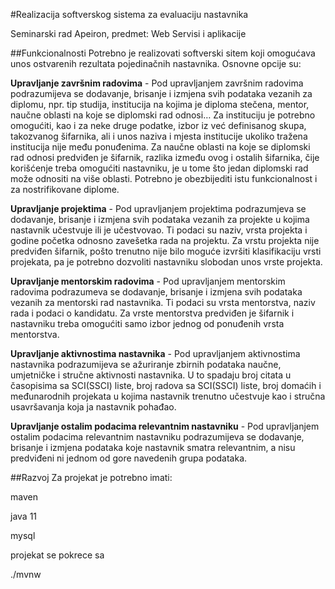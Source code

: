 #Realizacija softverskog sistema za evaluaciju nastavnika

Seminarski rad Apeiron, predmet: Web Servisi i aplikacije

##Funkcionalnosti
Potrebno je realizovati softverski sitem koji omogućava unos ostvarenih rezultata pojedinačnih nastavnika. Osnovne opcije su:

**Upravljanje završnim radovima** - Pod upravljanjem završnim radovima podrazumijeva se dodavanje, brisanje i izmjena svih podataka vezanih za diplomu, npr. tip studija, institucija na kojima je diploma stečena, mentor, naučne oblasti na koje se diplomski rad odnosi… Za instituciju je potrebno omogućiti, kao i za neke druge podatke, izbor iz već definisanog skupa, takozvanog šifarnika, ali i unos naziva i mjesta institucije ukoliko tražena institucija nije među ponuđenima. Za naučne oblasti na koje se diplomski rad odnosi predviđen je šifarnik, razlika između ovog i ostalih šifarnika, čije korišćenje treba omogućiti nastavniku, je u tome što jedan diplomski rad može odnositi na više oblasti. Potrebno je obezbijediti istu funkcionalnost i za nostrifikovane diplome.

**Upravljanje projektima** - Pod upravljanjem projektima podrazumjeva se dodavanje, brisanje i izmjena svih podataka vezanih za projekte u kojima nastavnik učestvuje ili je učestvovao. Ti podaci su naziv, vrsta projekta i godine početka odnosno zavešetka rada na projektu. Za vrstu projekta nije predviđen šifarnik, pošto trenutno nije bilo moguće izvršiti klasifikaciju vrsti projekata, pa je potrebno dozvoliti nastavniku slobodan unos vrste projekta.

**Upravljanje mentorskim radovima** - Pod upravljanjem mentorskim radovima podrazumeva se dodavanje, brisanje i izmjena svih podataka vezanih za mentorski rad nastavnika. Ti podaci su vrsta mentorstva, naziv rada i podaci o kandidatu. Za vrste mentorstva predviđen je šifarnik i nastavniku treba omogućiti samo izbor jednog od ponuđenih vrsta mentorstva.

**Upravljanje aktivnostima nastavnika** - Pod upravljanjem aktivnostima nastavnika podrazumijeva se ažuriranje zbirnih podataka naučne, umjetničke i stručne aktivnosti nastavnika. U to spadaju broj citata u časopisima sa SCI(SSCI) liste, broj radova sa SCI(SSCI) liste, broj domaćih i međunarodnih projekata u kojima nastavnik trenutno učestvuje kao i stručna usavršavanja koja ja nastavnik pohađao.

**Upravljanje ostalim podacima relevantnim nastavniku** - Pod upravljanjem ostalim podacima relevantnim nastavniku podrazumijeva se dodavanje, brisanje i izmjena podataka koje nastavnik smatra relevantnim, a nisu predviđeni ni jednom od gore navedenih grupa podataka.

##Razvoj
Za projekat je potrebno imati:

maven

java 11

mysql

projekat se pokrece sa

./mvnw
